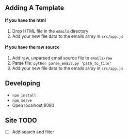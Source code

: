 Adding A Template
---
#### If you have the html
1. Drop HTML file in the `emails` directory
3. Add your new file data to the emails array in `src/app.js`

#### If you have the raw source
1. Add raw, unparsed email source file to `emails/raw`
2. Parse file: `python parse_email.py 'path_to_file'`
3. Add your new file data to the emails array in `src/app.js`

Developing
---

- `npm install`
- `npm serve`
- Open localhost:8080

Site TODO
---

- [ ] Add search and filter
